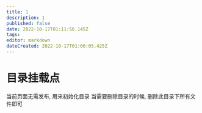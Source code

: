 ```yaml
---
title: 1
description: 1
published: false
date: 2022-10-17T01:11:56.145Z
tags: 
editor: markdown
dateCreated: 2022-10-17T01:06:05.425Z
---
```


# 目录挂载点
当前页面无需发布, 用来初始化目录
当需要删除目录的时候, 删除此目录下所有文件即可

